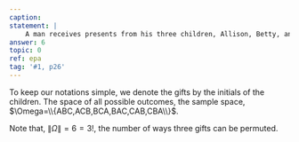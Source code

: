```yaml
---
caption:
statement: |
    A man receives presents from his three children, Allison, Betty, and Chelsea. To avoid disputes he opens the presents in a random order. What are the possible outcomes?
answer: 6
topic: 0
ref: epa
tag: '#1, p26'
---
```

To keep our notations simple, we denote the gifts by the initials of the
children. The space of all possible outcomes, the sample space,
$\Omega=\\{ABC,ACB,BCA,BAC,CAB,CBA\\}$.

Note that, $\|\Omega\|=6=3!$, the number of ways three gifts can be
permuted.